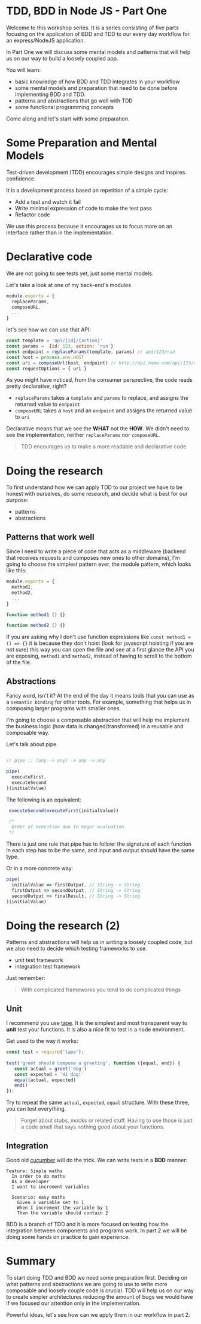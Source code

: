 TDD, BDD in Node JS - Part One
===

Welcome to this workshop series. It is a series consisting of five parts focusing on the application of BDD and TDD to our every day workflow for an express/NodeJS application.

In Part One we will discuss some mental models and patterns that will help us on our way to build a loosely coupled app.

You will learn:
- basic knowledge of how BDD and TDD integrates in your workflow
- some mental models and preparation that need to be done before implementing BDD and TDD. 
- patterns and abstractions that go well with TDD
- some functional programming concepts

Come along and let's start with some preparation.

# Some Preparation and Mental Models

Test-driven development (TDD) encourages simple designs and inspires confidence.

It is a development process based on repetition of a simple cycle:

- Add a test and watch it fail
- Write minimal expression of code to make the test pass
- Refactor code

We use this process because it encourages us to focus more on an interface rather than in the implementation.

# Declarative code

We are not going to see tests yet, just some mental models.

Let's take a look at one of my back-end's modules

```javascript
module.exports = {
  replaceParams,
  composeURL,
  ...
}
```

let's see how we can use that API:

```javascript
const template = 'api/{id}/{action}'
const params =  {id: 123, action: 'run'}
const endpoint = replaceParams(template, params) // api/123/run
const host = process.env.HOST
const uri = composeUrl(host, endpoint) // http://api.name.com/api/123/run
const requestOptions = { uri }
```

As you might have noticed, from the consumer perspective, the code reads pretty declarative, right?

- `replaceParams` takes a `template` and `params` to replace, and assigns the returned value to `endpoint`
- `composeURL` takes a `host` and an `endpoint` and assigns the returned value to `uri`

Declarative means that we see the **WHAT** not the **HOW**. We didn't need to see the implementation, neither `replaceParams` nor `composeURL`.

> TDD encourages us to make a more readable and declarative code

# Doing the research

To first understand how we can apply TDD to our project we have to be honest with ourselves, do some research, and decide what is best for our purpose:

- patterns
- abstractions

## Patterns that work well
Since I need to write a piece of code that acts as a middleware (backend that receives requests and composes new ones to other domains), I'm going to choose the simplest pattern ever, the module pattern, which looks like this:

```javascript
module.exports = {
  method1,
  method2,
  ...
}

function method1 () {}

function method2 () {}
```
If you are asking why I don't use function expressions like `const method1 = () => {}` it is because they don't hoist (look for javascript hoisting if you are not sure) this way you can open the file and see at a first glance the API you are exposing, `method1` and `method2`, instead of having to scroll to the bottom of the file.

## Abstractions

Fancy word, isn't it? At the end of the day it means tools that you can use as a `semantic binding` for other tools. For example, something that helps us in composing larger programs with smaller ones.

I'm going to choose a composable abstraction that will help me implement the business logic (how data is changed/transformed) in a reusable and composable way. 

Let's talk about pipe.

```javascript

// pipe :: [any -> any] -> any -> any

pipe(
  executeFirst,
  executeSecond
)(initialValue)
```

The following is an equivalent:

```javascript
 executeSecond(executeFirst(initialValue))

 /*
  Order of execution due to eager evaluation
 */
```


There is just one rule that pipe has to follow: the signature of each function in each step has to be the same, and input and  output should have the same type.

Or in a more concrete way:

```javascript
pipe(
  initialValue => firstOutput, // String -> String
  firstOutput => secondOutput, // String -> String
  secondOutput => finalResult, // String -> String
)(initialValue)
```

# Doing the research (2)

Patterns and abstractions will help us in writing a loosely coupled code, but we also need to decide which testing frameworks to use.

- unit test framework
- integration test framework

Just remember:
> With complicated frameworks you tend to do complicated things

## Unit
I recommend you use [tape](https://www.npmjs.com/package/tape). It is the simplest and most transparent way to **unit** test your functions. It is also a nice fit to test in a node environment.

Get used to the way it works:

```javascript
const test = require('tape');
 
test('greet should compose a greeting', function ({equal, end}) {
   const actual = greet('dog') 
   const expected = 'Hi dog!'
   equal(actual, expected)
   end()
});
```

Try to repeat the same `actual`, `expected`, `equal` structure. With these three, you can test everything.

> Forget about stubs, mocks or related stuff. Having to use those is just a code smell that says nothing good about your functions.

## Integration

Good old [cucumber](https://github.com/cucumber/cucumber-js) will do the trick. We can write tests in a **BDD** manner:

```gherkin
Feature: Simple maths
  In order to do maths
  As a developer
  I want to increment variables

  Scenario: easy maths
    Given a variable set to 1
    When I increment the variable by 1
    Then the variable should contain 2
```

BDD is a branch of TDD and it is more focused on testing how the integration between components and programs work. In part 2 we will be doing some hands on practice to gain experience.

# Summary

To start doing TDD and BDD we need some preparation first. Deciding on what patterns and abstractions we are going to use to write more composable and loosely couple code is crucial. TDD will help us on our way to create simpler architectures reducing the amount of bugs we would have if we focused our attention only in the implementation.

Powerful ideas, let's see how can we apply them in our workflow in part 2.
